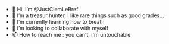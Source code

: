 - 👋 Hi, I’m @JustClemLeBref
- 👀 I’m a treasur hunter, I like rare things such as good grades...
- 🌱 I’m currently learning how to breath
- 💞️ I’m looking to collaborate with myself
- 📫 How to reach me : you can't, i'm untouchable

<!---
JustClemLeBref/JustClemLeBref is a ✨ special ✨ repository because its `README.md` (this file) appears on your GitHub profile.
You can click the Preview link to take a look at your changes.
--->
